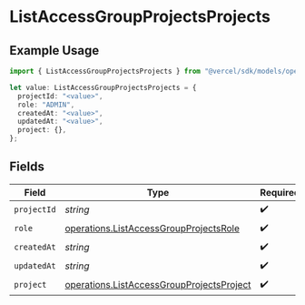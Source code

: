 # ListAccessGroupProjectsProjects

## Example Usage

```typescript
import { ListAccessGroupProjectsProjects } from "@vercel/sdk/models/operations/listaccessgroupprojects.js";

let value: ListAccessGroupProjectsProjects = {
  projectId: "<value>",
  role: "ADMIN",
  createdAt: "<value>",
  updatedAt: "<value>",
  project: {},
};
```

## Fields

| Field                                                                                                  | Type                                                                                                   | Required                                                                                               | Description                                                                                            |
| ------------------------------------------------------------------------------------------------------ | ------------------------------------------------------------------------------------------------------ | ------------------------------------------------------------------------------------------------------ | ------------------------------------------------------------------------------------------------------ |
| `projectId`                                                                                            | *string*                                                                                               | :heavy_check_mark:                                                                                     | N/A                                                                                                    |
| `role`                                                                                                 | [operations.ListAccessGroupProjectsRole](../../models/operations/listaccessgroupprojectsrole.md)       | :heavy_check_mark:                                                                                     | N/A                                                                                                    |
| `createdAt`                                                                                            | *string*                                                                                               | :heavy_check_mark:                                                                                     | N/A                                                                                                    |
| `updatedAt`                                                                                            | *string*                                                                                               | :heavy_check_mark:                                                                                     | N/A                                                                                                    |
| `project`                                                                                              | [operations.ListAccessGroupProjectsProject](../../models/operations/listaccessgroupprojectsproject.md) | :heavy_check_mark:                                                                                     | N/A                                                                                                    |